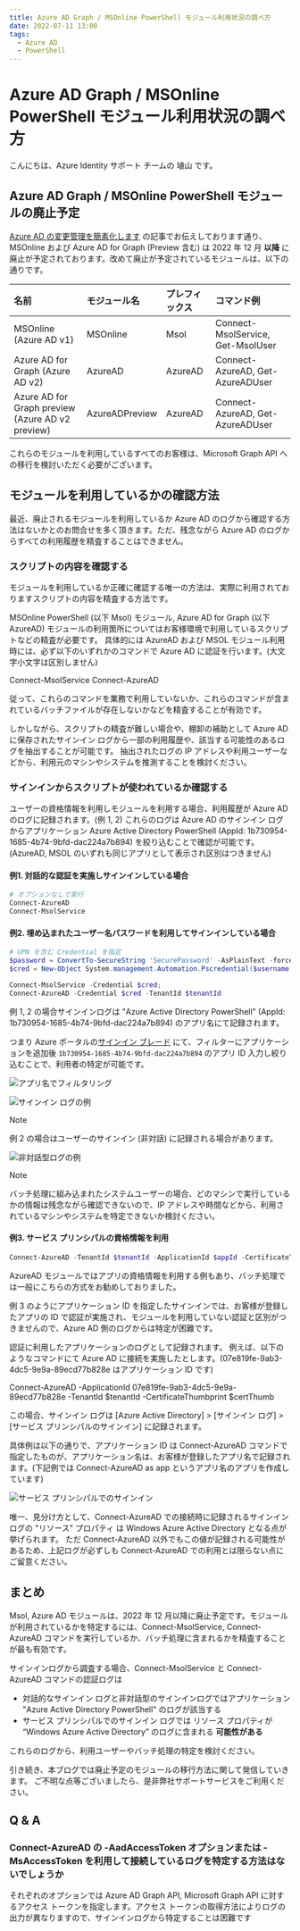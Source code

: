 ```yaml
---
title: Azure AD Graph / MSOnline PowerShell モジュール利用状況の調べ方
date: 2022-07-11 13:00
tags:
  - Azure AD
  - PowerShell
---
```


# Azure AD Graph / MSOnline PowerShell モジュール利用状況の調べ方

こんにちは、Azure Identity サポート チームの 埴山 です。

## Azure AD Graph / MSOnline PowerShell モジュールの廃止予定

[Azure AD の変更管理を簡素化します](../azure-active-directory/azure-ad-change-management-simplified.md) の記事でお伝えしております通り、 MSOnline および Azure AD for Graph (Preview 含む) は 2022 年 12 月 **以降** に廃止が予定されております。改めて廃止が予定されているモジュールは、以下の通りです。

| 名前 | モジュール名 | プレフィックス | コマンド例 |
| :--- | :--- | :--- | :--- |
|MSOnline (Azure AD v1)|MSOnline|Msol|Connect-MsolService, Get-MsolUser|
|Azure AD for Graph (Azure AD v2)| AzureAD | AzureAD | Connect-AzureAD, Get-AzureADUser |
|Azure AD for Graph preview (Azure AD v2 preview)| AzureADPreview | AzureAD | Connect-AzureAD, Get-AzureADUser |

これらのモジュールを利用しているすべてのお客様は、Microsoft Graph API への移行を検討いただく必要がございます。

## モジュールを利用しているかの確認方法

最近、廃止されるモジュールを利用しているか Azure AD のログから確認する方法はないかとのお問合せを多く頂きます。ただ、残念ながら Azure AD のログからすべての利用履歴を精査することはできません。
 
### スクリプトの内容を確認する

モジュールを利用しているか正確に確認する唯一の方法は、実際に利用されておりますスクリプトの内容を精査する方法です。

MSOnline PowerShell (以下 Msol) モジュール, Azure AD for Graph (以下 AzureAD) モジュールの利用箇所についてはお客様環境で利用しているスクリプトなどの精査が必要です。
具体的には AzureAD および MSOL モジュール利用時には、必ず以下のいずれかのコマンドで Azure AD に認証を行います。(大文字小文字は区別しません)

Connect-MsolService
Connect-AzureAD

従って、これらのコマンドを業務で利用していないか、これらのコマンドが含まれているバッチファイルが存在しないかなどを精査することが有効です。

しかしながら、スクリプトの精査が難しい場合や、棚卸の補助として Azure AD に保存されたサインイン ログから一部の利用履歴や、該当する可能性のあるログを抽出することが可能です。
抽出されたログの IP アドレスや利用ユーザーなどから、利用元のマシンやシステムを推測することを検討ください。

###  サインインからスクリプトが使われているか確認する

ユーザーの資格情報を利用しモジュールを利用する場合、利用履歴が Azure AD のログに記録されます。(例 1, 2)
これらのログは Azure AD のサインイン ログからアプリケーション Azure Active Directory PowerShell (AppId: 1b730954-1685-4b74-9bfd-dac224a7b894) を絞り込むことで確認が可能です。(AzureAD, MSOL のいずれも同じアプリとして表示され区別はつきません)

####  例1. 対話的な認証を実施しサインインしている場合

```powershell
# オプションなしで実行
Connect-AzureAD
Connect-MsolService
```

#### 例2. 埋め込まれたユーザー名パスワードを利用してサインインしている場合

```powershell
# UPN を含む Credential を指定
$password = ConvertTo-SecureString 'SecurePassword' -AsPlainText -force;
$cred = New-Object System.management.Automation.Pscredential($username, $password);

Connect-MsolService -Credential $cred;
Connect-AzureAD -Credential $cred -TenantId $tenantId
```

例 1, 2 の場合サインインログは "Azure Active Directory PowerShell" (AppId:	
1b730954-1685-4b74-9bfd-dac224a7b894)  のアプリ名にて記録されます。

つまり Azure ポータルの[サインイン ブレード](https://portal.azure.com/#view/Microsoft_AAD_IAM/ActiveDirectoryMenuBlade/~/SignIns) にて、フィルターにアプリケーションを追加後 `1b730954-1685-4b74-9bfd-dac224a7b894` のアプリ ID 入力し絞り込むことで、利用者の特定が可能です。

![アプリ名でフィルタリング](./how-to-determine-depreacated-azuread-msol/01_filtering.png)

![サインイン ログの例](./how-to-determine-depreacated-azuread-msol/02_interactive_signin.png)

> [!Note]
> 例 2 の場合はユーザーのサインイン (非対話) に記録される場合があります。

![非対話型ログの例](./how-to-determine-depreacated-azuread-msol/03_noninteractive_signin.png)

> [!Note]
> バッチ処理に組み込まれたシステムユーザーの場合、どのマシンで実行しているかの情報は残念ながら確認できないので、IP アドレスや時間などから、利用されているマシンやシステムを特定できないか検討ください。

#### 例3. サービス プリンシパルの資格情報を利用

```powershell
Connect-AzureAD -TenantId $tenantId -ApplicationId $appId -CertificateThumbprint $thumb
```

AzureAD モジュールではアプリの資格情報を利用する例もあり、バッチ処理では一般にこちらの方式をお勧めしておりました。

例 3 のようにアプリケーション ID を指定したサインインでは、お客様が登録したアプリの ID で認証が実施され、モジュールを利用していない認証と区別がつきませんので、Azure AD 側のログからは特定が困難です。


認証に利用したアプリケーションのログとして記録されます。
例えば、以下のようなコマンドにて Azure AD に接続を実施したとします。(07e819fe-9ab3-4dc5-9e9a-89ecd77b828e はアプリケーション ID です)
 
Connect-AzureAD -ApplicationId 07e819fe-9ab3-4dc5-9e9a-89ecd77b828e -TenantId $tenantId -CertificateThumbprint $certThumb
 
この場合、サインイン ログは [Azure Active Directory] > [サインイン ログ] > [サービス プリンシパルのサインイン] に記録されます。
 
具体例は以下の通りで、アプリケーション ID は Connect-AzureAD コマンドで指定したものが、アプリケーション名は、お客様が登録したアプリ名で記録されます。(下記例では Connect-AzureAD as app というアプリ名のアプリを作成しています)

![サービス プリンシパルでのサインイン](./how-to-determine-depreacated-azuread-msol/04_serviceprincipal_signin.png)

唯一、見分け方として、Connect-AzureAD での接続時に記録されるサインインログの "リソース" プロパティ は Windows Azure Active Directory となる点が挙げられます。
ただ Connect-AzureAD 以外でもこの値が記録される可能性があるため、上記ログが必ずしも Connect-AzureAD での利用とは限らない点にご留意ください。

## まとめ

Msol, Azure AD モジュールは、2022 年 12 月以降に廃止予定です。モジュールが利用されているかを特定するには、Connect-MsolService, Connect-AzureAD コマンドを実行しているか、バッチ処理に含まれるかを精査することが最も有効です。

サインインログから調査する場合、Connect-MsolService と Connect-AzureAD コマンドの認証ログは
 
- 対話的なサインイン ログと非対話型のサインインログではアプリケーション "Azure Active Directory PowerShell" のログが該当する
- サービス プリンシパルでのサインイン ログでは リソース プロパティが “Windows Azure Active Directory” のログに含まれる **可能性がある**

これらのログから、利用ユーザーやバッチ処理の特定を検討ください。

引き続き、本ブログでは廃止予定のモジュールの移行方法に関して発信していきます。
ご不明な点等ございましたら、是非弊社サポートサービスをご利用ください。


## Q & A

### Connect-AzureAD の -AadAccessToken オプションまたは -MsAccessToken を利用して接続しているログを特定する方法はないでしょうか

それぞれのオプションでは Azure AD Graph API, Microsoft Graph API に対するアクセス トークンを指定します。アクセス トークンの取得方法によりログの出力が異なりますので、サインインログから特定することは困難です